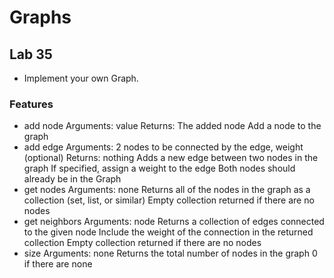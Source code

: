 # Graphs 

## Lab 35
- Implement your own Graph. 


### Features
- add node
Arguments: value
Returns: The added node
Add a node to the graph
- add edge
Arguments: 2 nodes to be connected by the edge, weight (optional)
Returns: nothing
Adds a new edge between two nodes in the graph
If specified, assign a weight to the edge
Both nodes should already be in the Graph
- get nodes
Arguments: none
Returns all of the nodes in the graph as a collection (set, list, or similar)
Empty collection returned if there are no nodes
- get neighbors
Arguments: node
Returns a collection of edges connected to the given node
Include the weight of the connection in the returned collection
Empty collection returned if there are no nodes
- size
Arguments: none
Returns the total number of nodes in the graph
0 if there are none
